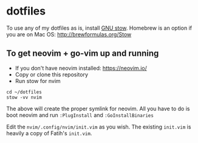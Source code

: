 # dotfiles
To use any of my dotfiles as is, install [GNU stow](http://brandon.invergo.net/news/2012-05-26-using-gnu-stow-to-manage-your-dotfiles.html). Homebrew is an option if you are on Mac OS: http://brewformulas.org/Stow

## To get neovim + go-vim up and running
- If you don't have neovim installed: https://neovim.io/
- Copy or clone this repository
- Run stow for nvim

```
cd ~/dotfiles
stow -vv nvim
```

The above will create the proper symlink for neovim. All you have to do is boot neovim and run `:PlugInstall` and `:GoInstallBinaries`  

Edit the `nvim/.config/nvim/init.vim` as you wish. The existing `init.vim` is heavily a copy of Fatih's `init.vim`.


